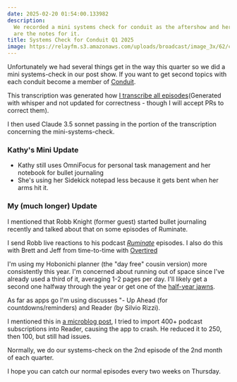```yaml
---
date: 2025-02-20 01:54:00.133982
description:
  We recorded a mini systems check for conduit as the aftershow and here
  are the notes for it.
title: Systems Check for Conduit Q1 2025
image: https://relayfm.s3.amazonaws.com/uploads/broadcast/image_3x/62/conduit_artwork_e33c9b8a-fb95-48af-9731-efacfa31588c.png
---
```


Unfortunately we had several things get in the way this quarter so we did a mini systems-check in our post show. If you want to get second topics with each conduit become a member of [Conduit](https://relay.fm/conduit).

This transcription was generated how [I transcribe all episodes](https://github.com/kjaymiller/conduit-transcripts)(Generated with whisper and not updated for correctness - though I will accept PRs to correct them).

I then used Claude 3.5 sonnet passing in the portion of the transcription concerning the mini-systems-check.

### Kathy's Mini Update

- Kathy still uses OmniFocus for personal task management and her notebook for bullet journaling
- She's using her Sidekick notepad less because it gets bent when her arms hit it.

### My (much longer) Update

I mentioned that Robb Knight (former guest) started bullet journaling recently and talked about that on some episodes of Ruminate.

I send Robb live reactions to his podcast [_Ruminate_](https://ruminatepodcast.com/) episodes. I also do this with Brett and Jeff from time-to-time with [Overtired](https://overtiredpod.com/)

I'm using my Hobonichi planner (the "day free" cousin version) more consistently this year. I'm concerned about running out of space since I've already used a third of it, averaging 1-2 pages per day. I'll likely get a second one halfway through the year or get one of the [half-year jawns](https://www.1101.com/store/techo/en/2025/pc/detail_cover/ob25_avec/).

As far as apps go I'm using discusses "- Up Ahead (for countdowns/reminders) and Reader (by Silvio Rizzi).

I mentioned this in [a microblog post](https://kjaymiller.com/microblog/202502060017.html), I tried to import 400+ podcast subscriptions into Reader, causing the app to crash. He reduced it to 250, then 100, but still had issues.

Normally, we do our systems-check on the 2nd episode of the 2nd month of each quarter.

I hope you can catch our normal episodes every two weeks on Thursday.
